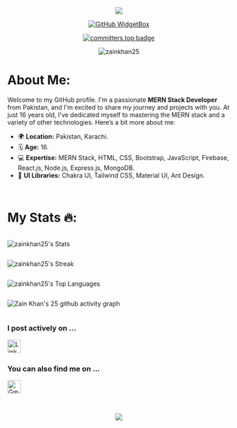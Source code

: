 <div align="center">

![](https://capsule-render.vercel.app/api?type=waving&height=200&color=gradient&text=Hello%20i%20am%20Zain%20Khan&textBg=false&animation=scaleIn&fontSize=50&section=header&fontAlignY=40)

</div>

<div align="center">

[![GitHub WidgetBox](https://github-widgetbox.vercel.app/api/profile?username=zainkhan25&data=followers,repositories,stars,commits&theme=light&hide_border=true)](https://github.com/ZainKhan/ZainKhan-widgetbox)

[![committers.top badge](https://user-badge.committers.top/pakistan/ZAINKHAN25.svg)](https://user-badge.committers.top/pakistan/zainkhan25)

 <img src="https://komarev.com/ghpvc/?username=zainkhan25&label=Profile%20views&color=0e75b6&style=flat" alt="zainkhan25" />

</div>

# About Me:

Welcome to my GitHub profile. I'm a passionate **MERN Stack Developer** from Pakistan, and I'm excited to share my journey and projects with you. At just 16 years old, I’ve dedicated myself to mastering the MERN stack and a variety of other technologies. Here’s a bit more about me:

- 🌍 **Location:** Pakistan, Karachi.
- 🗓️ **Age:** 16.
- 💻 **Expertise:** MERN Stack, HTML, CSS, Bootstrap, JavaScript, Firebase, React.js, Node.js, Express.js, MongoDB.
- 🎨 **UI Libraries:** Chakra UI, Tailwind CSS, Material UI, Ant Design.


<br />

# My Stats 🔥:

<div style="display: flex; justify-content: center; align-items: start; flex-direction: column;">

  <div>

  ![zainkhan25's Stats](https://github-readme-stats.vercel.app/api?username=zainkhan25&theme=tokyonight&show_icons=true&hide_border=true&count_private=true)

  </div>

  <div>

  ![zainkhan25's Streak](https://github-readme-streak-stats.herokuapp.com/?user=zainkhan25&theme=tokyonight&hide_border=true)
  
  </div>

  <div>

  ![zainkhan25's Top Languages](https://github-readme-stats.vercel.app/api/top-langs/?username=zainkhan25&theme=tokyonight&show_icons=true&hide_border=true&layout=compact)

  </div>

  <div>

  ![Zain Khan's 25 github activity graph](https://github-readme-activity-graph.vercel.app/graph?username=zainkhan25&bg_color=000000&color=00ffee&line=ffffff&point=0008ff&area=true&hide_border=true)

  </div>

</div>

### I post actively on ...

<a href="https://www.linkedin.com/in/zain-khan-officia/" title="Zain Khan" target="_blank" rel="noreferrer"><img src="https://www.vectorlogo.zone/logos/linkedin/linkedin-tile.svg" alt="LinkedIn" width="30" height="30"/></a>&nbsp;&nbsp;

### You can also find me on ...

<a href="mailto:zainarfeen87@gmail.com" target="_blank" title="zainarfeen87@gmail.com" rel="noreferrer"><img src="https://www.vectorlogo.zone/logos/gmail/gmail-tile.svg" alt="Gmail" width="30" height="30"/></a>

<br/>

<div align="center">

![](https://capsule-render.vercel.app/api?type=waving&height=200&color=gradient&text=Thanks%20for%20reading%20the%20readme.&textBg=false&animation=scaleIn&fontSize=30&section=footer&fontAlignY=70)

 <!--- aliquwygd -->

</div>

